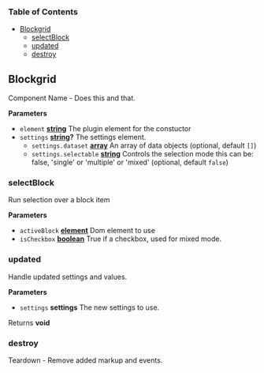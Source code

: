 <!-- Generated by documentation.js. Update this documentation by updating the source code. -->

### Table of Contents

-   [Blockgrid][1]
    -   [selectBlock][2]
    -   [updated][3]
    -   [destroy][4]

## Blockgrid

Component Name - Does this and that.

**Parameters**

-   `element` **[string][5]** The plugin element for the constuctor
-   `settings` **[string][5]?** The settings element.
    -   `settings.dataset` **[array][6]** An array of data objects (optional, default `[]`)
    -   `settings.selectable` **[string][5]** Controls the selection mode this can be:
        false, 'single' or 'multiple' or 'mixed' (optional, default `false`)

### selectBlock

Run selection over a block item

**Parameters**

-   `activeBlock` **[element][7]** Dom element to use
-   `isCheckbox` **[boolean][8]** True if a checkbox, used for mixed mode.

### updated

Handle updated settings and values.

**Parameters**

-   `settings` **settings** The new settings to use.

Returns **void** 

### destroy

Teardown - Remove added markup and events.

[1]: #blockgrid

[2]: #selectblock

[3]: #updated

[4]: #destroy

[5]: https://developer.mozilla.org/docs/Web/JavaScript/Reference/Global_Objects/String

[6]: https://developer.mozilla.org/docs/Web/JavaScript/Reference/Global_Objects/Array

[7]: https://developer.mozilla.org/docs/Web/API/Element

[8]: https://developer.mozilla.org/docs/Web/JavaScript/Reference/Global_Objects/Boolean
